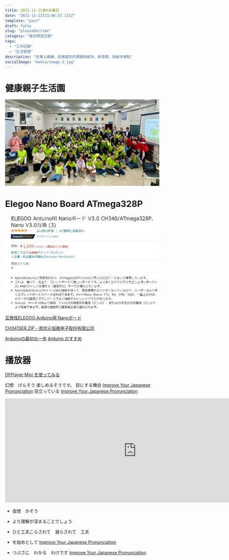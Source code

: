 ```yaml
---
title: 2021-11-21東X米筆記
date: "2021-11-21T23:46:37.121Z"
template: "post"
draft: false
slug: "pleaseDecribe"
category: "每日學習記錄"
tags:
  - "工作記錄"
  - "生活管理"
description: "在事上磨練。記錄當天的課題與解決，新發現，與新改善點"
socialImage: "media/image-2.jpg"
---
```


# 健康親子生活園

![](2021-11-21-22-30-00.png)

# Elegoo Nano Board ATmega328P

![](2021-11-21-18-34-36.png)

[互換性ELEGOO Arduino用 Nanoボード](https://sys-guard.com/post-19042/)

[CH341SER.ZIP - 南京沁恒微电子股份有限公司](http://www.wch.cn/downloads/CH341SER_ZIP.html)

[Arduinoの最初の一歩](https://n.mtng.org/ele/arduino/tutorial001.html)
[Arduino のすすめ](https://n.mtng.org/ele/arduino/)

# 播放器

[DFPlayer Mini を使ってみる](https://blog.techlab-xe.net/craft-use-dfplayer-mini/)


幻想　げんそう
楽しめるそうです。
目にする機会
[Improve Your Japanese Pronunciation](https://youglish.com/pronounce/%E7%9B%AE%E3%81%AB%E3%81%99%E3%82%8B/japanese?)
目立っている
[Improve Your Japanese Pronunciation](https://youglish.com/pronounce/%E7%9B%AE%E7%AB%8B%E3%81%A3%E3%81%A6%E3%81%84%E3%82%8B/japanese?)
<iframe width="855" height="341" src="https://www.youtube.com/embed/ISoN-YmjTqg" title="YouTube video player" frameborder="0" allow="accelerometer; autoplay; clipboard-write; encrypted-media; gyroscope; picture-in-picture" allowfullscreen></iframe>

- 仮想　かそう
- より理解が深まることでしょう
- ひと工夫こらされて　凝らされて　工夫

- を始めとして
[Improve Your Japanese Pronunciation](https://youglish.com/pronounce/%E3%82%92%E5%A7%8B%E3%82%81%E3%81%A8%E3%81%97%E3%81%A6/japanese?)

- つぶさに　わかる　わけです
[Improve Your Japanese Pronunciation](https://youglish.com/pronounce/%E3%81%A4%E3%81%B6%E3%81%95%E3%81%AB/japanese?)
